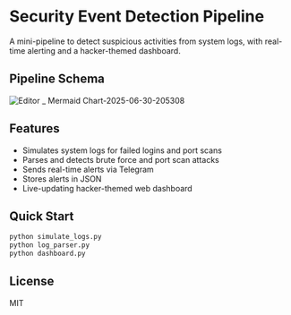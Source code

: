 # Security Event Detection Pipeline

A mini-pipeline to detect suspicious activities from system logs, with real-time alerting and a hacker-themed dashboard.

## Pipeline Schema

![Editor _ Mermaid Chart-2025-06-30-205308](https://github.com/user-attachments/assets/fb512fa9-0c39-42c1-9f3b-9101b51cc8c8)


## Features

- Simulates system logs for failed logins and port scans
- Parses and detects brute force and port scan attacks
- Sends real-time alerts via Telegram
- Stores alerts in JSON
- Live-updating hacker-themed web dashboard

## Quick Start

```sh
python simulate_logs.py
python log_parser.py
python dashboard.py
```

## License

MIT 
